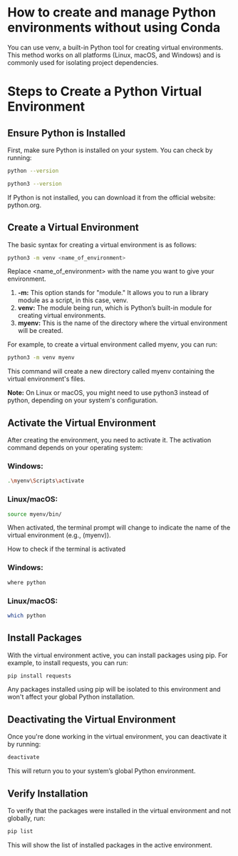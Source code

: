 # How to create and manage Python environments without using Conda
You can use venv, a built-in Python tool for creating virtual environments. This method works on all platforms (Linux, macOS, and Windows) and is commonly used for isolating project dependencies.

# Steps to Create a Python Virtual Environment
## Ensure Python is Installed
First, make sure Python is installed on your system. You can check by running:

```bash
python --version
```
```bash
python3 --version
```
If Python is not installed, you can download it from the official website: python.org.

## Create a Virtual Environment
The basic syntax for creating a virtual environment is as follows:

```bash
python3 -m venv <name_of_environment>
```
Replace <name_of_environment> with the name you want to give your environment.
1. **-m:** This option stands for "module." It allows you to run a library module as a script, in this case, venv.
2. **venv:** The module being run, which is Python’s built-in module for creating virtual environments.
3. **myenv:** This is the name of the directory where the virtual environment will be created.

For example, to create a virtual environment called myenv, you can run:

```bash
python3 -m venv myenv
```
This command will create a new directory called myenv containing the virtual environment's files.

**Note:** On Linux or macOS, you might need to use python3 instead of python, depending on your system's configuration.

## Activate the Virtual Environment
After creating the environment, you need to activate it. The activation command depends on your operating system:

### Windows:
```bash
.\myenv\Scripts\activate
```
### Linux/macOS:
```bash
source myenv/bin/
```
When activated, the terminal prompt will change to indicate the name of the virtual environment (e.g., (myenv)).

How to check if the terminal is activated
### Windows:
```bash
where python
```
### Linux/macOS:
```bash
which python
```

## Install Packages
With the virtual environment active, you can install packages using pip. For example, to install requests, you can run:

```bash
pip install requests
```
Any packages installed using pip will be isolated to this environment and won't affect your global Python installation.

## Deactivating the Virtual Environment
Once you're done working in the virtual environment, you can deactivate it by running:

```bash
deactivate
```
This will return you to your system’s global Python environment.

## Verify Installation
To verify that the packages were installed in the virtual environment and not globally, run:

```bash
pip list
```
This will show the list of installed packages in the active environment.
